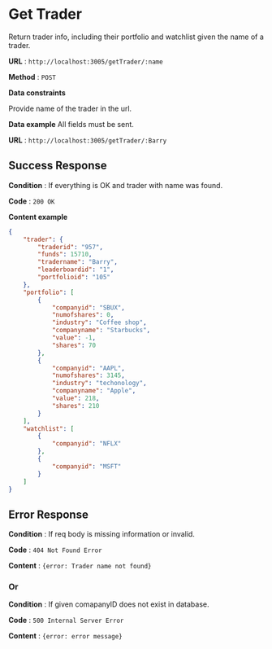 # Get Trader

Return trader info, including their portfolio and watchlist given the name of a trader.

**URL** : `http://localhost:3005/getTrader/:name`

**Method** : `POST`

**Data constraints**

Provide name of the trader in the url.

**Data example** All fields must be sent.

**URL** : `http://localhost:3005/getTrader/:Barry`

## Success Response

**Condition** : If everything is OK and trader with name was found.

**Code** : `200 OK`

**Content example**

```json
{
    "trader": {
        "traderid": "957",
        "funds": 15710,
        "tradername": "Barry",
        "leaderboardid": "1",
        "portfolioid": "105"
    },
    "portfolio": [
        {
            "companyid": "SBUX",
            "numofshares": 0,
            "industry": "Coffee shop",
            "companyname": "Starbucks",
            "value": -1,
            "shares": 70
        },
        {
            "companyid": "AAPL",
            "numofshares": 3145,
            "industry": "techonology",
            "companyname": "Apple",
            "value": 218,
            "shares": 210
        }
    ],
    "watchlist": [
        {
            "companyid": "NFLX"
        },
        {
            "companyid": "MSFT"
        }
    ]
}
```

## Error Response

**Condition** : If req body is missing information or invalid.

**Code** : `404 Not Found Error`

**Content** : `{error: Trader name not found}`

### Or

**Condition** : If given comapanyID does not exist in database.

**Code** : `500 Internal Server Error`

**Content** : `{error: error message}`
